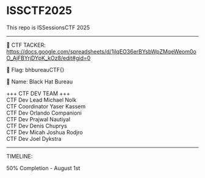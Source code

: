 # ISSCTF2025
This repo is ISSessionsCTF 2025
_______________________________

  📖 CTF TACKER: https://docs.google.com/spreadsheets/d/1jlqEO36erBYsbWpZMqeWeom0oO_AjFBYrjDYpK_kOz8/edit#gid=0
  

  🏴 Flag: bhbureauCTF{}
  
  
  👀 Name: Black Hat Bureau 


+++ CTF DEV TEAM +++<br/>
CTF Dev Lead Michael Nolk <br/>
CTF Coordinator Yaser Kassem <br/>
CTF Dev Orlando Companioni <br/>
CTF Dev Prajwal Nautiyal <br/> 
CTF Dev Denis Chuprys <br/>
CTF Dev Micah Joshua Rodjro <br/> 
CTF Dev Joel Dykstra <br />




_______________________________
TIMELINE: 

50% Completion - August 1st 
